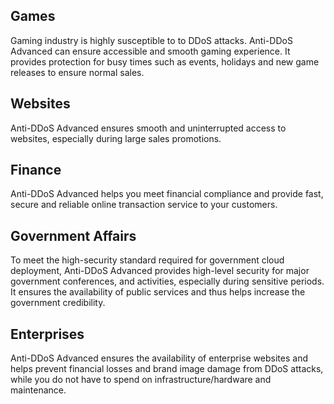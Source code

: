 ﻿[//]: # (chinagitpath:XXXXX)

## Games
Gaming industry is highly susceptible to to DDoS attacks. Anti-DDoS Advanced can ensure accessible and smooth gaming experience. It provides protection for busy times such as events, holidays and new game releases to ensure normal sales.
## Websites
Anti-DDoS Advanced ensures smooth and uninterrupted access to websites, especially during large sales promotions.
## Finance
Anti-DDoS Advanced helps you meet financial compliance and provide fast, secure and reliable online transaction service to your customers.
## Government Affairs
To meet the high-security standard required for government cloud deployment, Anti-DDoS Advanced provides high-level security for major government conferences, and activities, especially during sensitive periods. It ensures the availability of public services and thus helps increase the government credibility.
## Enterprises
Anti-DDoS Advanced ensures the availability of enterprise websites and helps prevent financial losses and brand image damage from DDoS attacks, while you do not have to spend on infrastructure/hardware and maintenance. 
